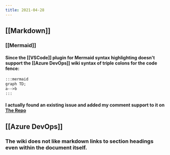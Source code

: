 ```yaml
---
title: 2021-04-28
---
```


## [[Markdown]]
### [[Mermaid]]
#### Since the [[VSCode]] plugin for Mermaid syntax highlighting doesn't support the [[Azure DevOps]] wiki syntax of triple colons for the code fence:
```md
:::mermaid
graph TD;
a-->b
:::
```
#### I actually found an existing issue and added my comment support to it on [The Repo](https://github.com/bpruitt-goddard/vscode-mermaid-syntax-highlight)
## [[Azure DevOps]]
### The wiki does not like markdown links to section headings even within the document itself.
